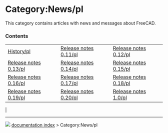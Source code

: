 # Category:News/pl
This category contains articles with news and messages about FreeCAD.

### Contents

|     |     |     |
| --- | --- | --- |
| [History/pl](History/pl.md) | [Release notes 0.11/pl](Release_notes_0.11/pl.md) | [Release notes 0.12/pl](Release_notes_0.12/pl.md) |
| [Release notes 0.13/pl](Release_notes_0.13/pl.md) | [Release notes 0.14/pl](Release_notes_0.14/pl.md) | [Release notes 0.15/pl](Release_notes_0.15/pl.md) |
| [Release notes 0.16/pl](Release_notes_0.16/pl.md) | [Release notes 0.17/pl](Release_notes_0.17/pl.md) | [Release notes 0.18/pl](Release_notes_0.18/pl.md) |
| [Release notes 0.19/pl](Release_notes_0.19/pl.md) | [Release notes 0.20/pl](Release_notes_0.20/pl.md) | [Release notes 1.0/pl](Release_notes_1.0/pl.md) |
|



---
![](images/Right_arrow.png) [documentation index](../README.md) > Category:News/pl

